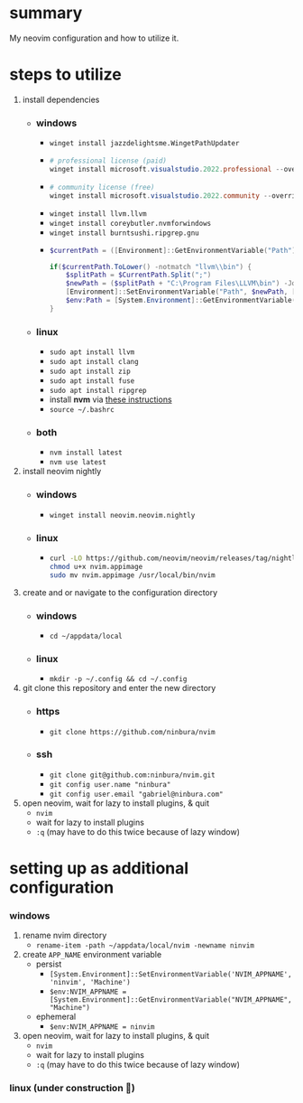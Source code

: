 # summary
My neovim configuration and how to utilize it.
# steps to utilize
1. install dependencies
    - ### windows
        - ```winget install jazzdelightsme.WingetPathUpdater```
        - ```powershell
          # professional license (paid)
          winget install microsoft.visualstudio.2022.professional --override "--wait --quiet --add ProductLang En-us --add Microsoft.VisualStudio.Workload.NativeDesktop --includeRecommended"
          ```
        - ```powershell
          # community license (free)
          winget install microsoft.visualstudio.2022.community --override "--wait --quiet --add ProductLang En-us --add Microsoft.VisualStudio.Workload.NativeDesktop --includeRecommended"
          ```
        - `winget install llvm.llvm`
        - `winget install coreybutler.nvmforwindows`
        - `winget install burntsushi.ripgrep.gnu`
        - ```powershell
          $currentPath = ([Environment]::GetEnvironmentVariable("Path"))
          
          if($currentPath.ToLower() -notmatch "llvm\\bin") {
              $splitPath = $CurrentPath.Split(";")
              $newPath = ($splitPath + "C:\Program Files\LLVM\bin") -Join ";"
              [Environment]::SetEnvironmentVariable("Path", $newPath, [EnvironmentVariableTarget]::Machine)
              $env:Path = [System.Environment]::GetEnvironmentVariable("Path","Machine") + ";" + [System.Environment]::GetEnvironmentVariable("Path", "User")
          }
          ```
    - ### linux
        - `sudo apt install llvm`
        - `sudo apt install clang`
        - `sudo apt install zip`
        - `sudo apt install fuse`
        - `sudo apt install ripgrep`
        - install **nvm** via [these instructions](https://github.com/nvm-sh/nvm#installing-and-updating)
        - `source ~/.bashrc`
    - ### both
        - `nvm install latest`
        - `nvm use latest`
2. install neovim nightly
    - ### windows
        - `winget install neovim.neovim.nightly`
    - ### linux
        - ```bash
          curl -LO https://github.com/neovim/neovim/releases/tag/nightly/download/nvim.appimage`
          chmod u+x nvim.appimage
          sudo mv nvim.appimage /usr/local/bin/nvim
          ```
3. create and or navigate to the configuration directory
    - ### windows
        - `cd ~/appdata/local`
    - ### linux
        - `mkdir -p ~/.config && cd ~/.config`
4. git clone this repository and enter the new directory
    - ### https
        - `git clone https://github.com/ninbura/nvim`
    - ### ssh
        - `git clone git@github.com:ninbura/nvim.git`
        - `git config user.name "ninbura"`
        - `git config user.email "gabriel@ninbura.com"`
5. open neovim, wait for lazy to install plugins, & quit
    - `nvim`
    - wait for lazy to install plugins
    - `:q` (may have to do this twice because of lazy window)
# setting up as additional configuration
### windows
1. rename nvim directory
    - `rename-item -path ~/appdata/local/nvim -newname ninvim`
2. create `APP_NAME` environment variable
    - persist
        - `[System.Environment]::SetEnvironmentVariable('NVIM_APPNAME', 'ninvim', 'Machine')`
        - `$env:NVIM_APPNAME = [System.Environment]::GetEnvironmentVariable("NVIM_APPNAME", "Machine")`
    - ephemeral
        - `$env:NVIM_APPNAME = ninvim`
3. open neovim, wait for lazy to install plugins, & quit
    - `nvim`
    - wait for lazy to install plugins
    - `:q` (may have to do this twice because of lazy window)
### linux (under construction 🚧)
